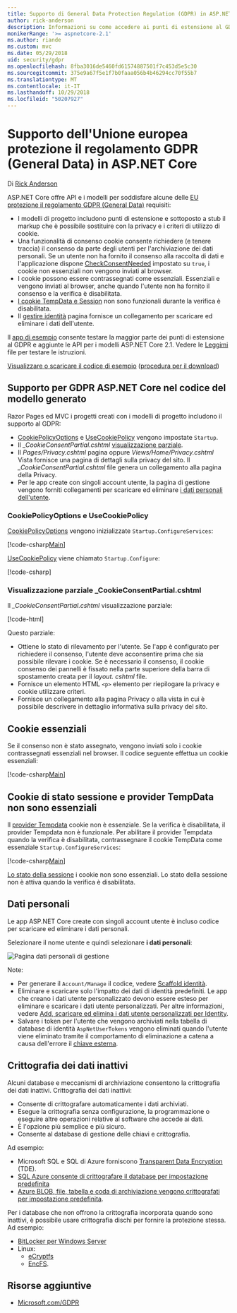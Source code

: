 ```yaml
---
title: Supporto di General Data Protection Regulation (GDPR) in ASP.NET Core
author: rick-anderson
description: Informazioni su come accedere ai punti di estensione al GDPR in un'app web ASP.NET Core.
monikerRange: '>= aspnetcore-2.1'
ms.author: riande
ms.custom: mvc
ms.date: 05/29/2018
uid: security/gdpr
ms.openlocfilehash: 8fba3016de5460fd61574887501f7c453d5e5c30
ms.sourcegitcommit: 375e9a67f5e1f7b0faaa056b4b46294cc70f55b7
ms.translationtype: MT
ms.contentlocale: it-IT
ms.lasthandoff: 10/29/2018
ms.locfileid: "50207927"
---
```

# <a name="eu-general-data-protection-regulation-gdpr-support-in-aspnet-core"></a>Supporto dell'Unione europea protezione il regolamento GDPR (General Data) in ASP.NET Core

Di [Rick Anderson](https://twitter.com/RickAndMSFT)

ASP.NET Core offre API e i modelli per soddisfare alcune delle [EU protezione il regolamento GDPR (General Data)](https://www.eugdpr.org/) requisiti:

* I modelli di progetto includono punti di estensione e sottoposto a stub il markup che è possibile sostituire con la privacy e i criteri di utilizzo di cookie.
* Una funzionalità di consenso cookie consente richiedere (e tenere traccia) il consenso da parte degli utenti per l'archiviazione dei dati personali. Se un utente non ha fornito il consenso alla raccolta di dati e l'applicazione dispone [CheckConsentNeeded](/dotnet/api/microsoft.aspnetcore.builder.cookiepolicyoptions.checkconsentneeded) impostato su `true`, i cookie non essenziali non vengono inviati al browser.
* I cookie possono essere contrassegnati come essenziali. Essenziali e vengono inviati al browser, anche quando l'utente non ha fornito il consenso e la verifica è disabilitata.
* [I cookie TempData e Session](#tempdata) non sono funzionali durante la verifica è disabilitata.
* Il [gestire identità](#pd) pagina fornisce un collegamento per scaricare ed eliminare i dati dell'utente.

Il [app di esempio](https://github.com/aspnet/Docs/tree/live/aspnetcore/security/gdpr/sample) consente testare la maggior parte dei punti di estensione al GDPR e aggiunte le API per i modelli ASP.NET Core 2.1. Vedere le [Leggimi](https://github.com/aspnet/Docs/tree/live/aspnetcore/security/gdpr/sample) file per testare le istruzioni.

[Visualizzare o scaricare il codice di esempio](https://github.com/aspnet/Docs/tree/live/aspnetcore/security/gdpr/sample) ([procedura per il download](xref:index#how-to-download-a-sample))

## <a name="aspnet-core-gdpr-support-in-template-generated-code"></a>Supporto per GDPR ASP.NET Core nel codice del modello generato

Razor Pages ed MVC i progetti creati con i modelli di progetto includono il supporto al GDPR:

* [CookiePolicyOptions](/dotnet/api/microsoft.aspnetcore.builder.cookiepolicyoptions) e [UseCookiePolicy](/dotnet/api/microsoft.aspnetcore.builder.cookiepolicyappbuilderextensions.usecookiepolicy) vengono impostate `Startup`.
* Il *_CookieConsentPartial.cshtml* [visualizzazione parziale](xref:mvc/views/tag-helpers/builtin-th/partial-tag-helper).
* Il *Pages/Privacy.cshtml* pagina oppure *Views/Home/Privacy.cshtml* Vista fornisce una pagina di dettagli sulla privacy del sito. Il *_CookieConsentPartial.cshtml* file genera un collegamento alla pagina della Privacy.
* Per le app create con singoli account utente, la pagina di gestione vengono forniti collegamenti per scaricare ed eliminare [i dati personali dell'utente](#pd).

### <a name="cookiepolicyoptions-and-usecookiepolicy"></a>CookiePolicyOptions e UseCookiePolicy

[CookiePolicyOptions](/dotnet/api/microsoft.aspnetcore.builder.cookiepolicyoptions) vengono inizializzate `Startup.ConfigureServices`:

[!code-csharp[Main](gdpr/sample/Startup.cs?name=snippet1&highlight=14-20)]

[UseCookiePolicy](/dotnet/api/microsoft.aspnetcore.builder.cookiepolicyappbuilderextensions.usecookiepolicy) viene chiamato `Startup.Configure`:

[!code-csharp[](gdpr/sample/Startup.cs?name=snippet1&highlight=51)]

### <a name="cookieconsentpartialcshtml-partial-view"></a>Visualizzazione parziale _CookieConsentPartial.cshtml

Il *_CookieConsentPartial.cshtml* visualizzazione parziale:

[!code-html[](gdpr/sample/RP/Pages/Shared/_CookieConsentPartial.cshtml)]

Questo parziale:

* Ottiene lo stato di rilevamento per l'utente. Se l'app è configurato per richiedere il consenso, l'utente deve acconsentire prima che sia possibile rilevare i cookie. Se è necessario il consenso, il cookie consenso dei pannelli è fissato nella parte superiore della barra di spostamento creata per il *layout. cshtml* file.
* Fornisce un elemento HTML `<p>` elemento per riepilogare la privacy e cookie utilizzare criteri.
* Fornisce un collegamento alla pagina Privacy o alla vista in cui è possibile descrivere in dettaglio informativa sulla privacy del sito.

## <a name="essential-cookies"></a>Cookie essenziali

Se il consenso non è stato assegnato, vengono inviati solo i cookie contrassegnati essenziali nel browser. Il codice seguente effettua un cookie essenziali:

[!code-csharp[Main](gdpr/sample/RP/Pages/Cookie.cshtml.cs?name=snippet1&highlight=5)]

<a name="tempdata"></a>

## <a name="tempdata-provider-and-session-state-cookies-are-not-essential"></a>Cookie di stato sessione e provider TempData non sono essenziali

Il [provider Tempdata](xref:fundamentals/app-state#tempdata) cookie non è essenziale. Se la verifica è disabilitata, il provider Tempdata non è funzionale. Per abilitare il provider Tempdata quando la verifica è disabilitata, contrassegnare il cookie TempData come essenziale `Startup.ConfigureServices`:

[!code-csharp[Main](gdpr/sample/RP/Startup.cs?name=snippet1)]

[Lo stato della sessione](xref:fundamentals/app-state) i cookie non sono essenziali. Lo stato della sessione non è attiva quando la verifica è disabilitata.

<a name="pd"></a>

## <a name="personal-data"></a>Dati personali

Le app ASP.NET Core create con singoli account utente è incluso codice per scaricare ed eliminare i dati personali.

Selezionare il nome utente e quindi selezionare **i dati personali**:

![Pagina dati personali di gestione](gdpr/_static/pd.png)

Note:

* Per generare il `Account/Manage` il codice, vedere [Scaffold identità](xref:security/authentication/scaffold-identity).
* Eliminare e scaricare solo l'impatto dei dati di identità predefiniti. Le app che creano i dati utente personalizzato devono essere esteso per eliminare e scaricare i dati utente personalizzati. Per altre informazioni, vedere [Add, scaricare ed elimina i dati utente personalizzati per Identity](xref:security/authentication/add-user-data).
* Salvare i token per l'utente che vengono archiviati nella tabella di database di identità `AspNetUserTokens` vengono eliminati quando l'utente viene eliminato tramite il comportamento di eliminazione a catena a causa dell'errore il [chiave esterna](https://github.com/aspnet/Identity/blob/release/2.1/src/EF/IdentityUserContext.cs#L152).

## <a name="encryption-at-rest"></a>Crittografia dei dati inattivi

Alcuni database e meccanismi di archiviazione consentono la crittografia dei dati inattivi. Crittografia dei dati inattivi:

* Consente di crittografare automaticamente i dati archiviati.
* Esegue la crittografia senza configurazione, la programmazione o eseguire altre operazioni relative al software che accede ai dati.
* È l'opzione più semplice e più sicuro.
* Consente al database di gestione delle chiavi e crittografia.

Ad esempio:

* Microsoft SQL e SQL di Azure forniscono [Transparent Data Encryption](/sql/relational-databases/security/encryption/transparent-data-encryption) (TDE).
* [SQL Azure consente di crittografare il database per impostazione predefinita](https://azure.microsoft.com/updates/newly-created-azure-sql-databases-encrypted-by-default/)
* [Azure BLOB, file, tabella e coda di archiviazione vengono crittografati per impostazione predefinita](https://azure.microsoft.com/blog/announcing-default-encryption-for-azure-blobs-files-table-and-queue-storage/).

Per i database che non offrono la crittografia incorporata quando sono inattivi, è possibile usare crittografia dischi per fornire la protezione stessa. Ad esempio:

* [BitLocker per Windows Server](/windows/security/information-protection/bitlocker/bitlocker-how-to-deploy-on-windows-server)
* Linux:
  * [eCryptfs](https://launchpad.net/ecryptfs)
  * [EncFS](https://github.com/vgough/encfs).

## <a name="additional-resources"></a>Risorse aggiuntive

* [Microsoft.com/GDPR](https://www.microsoft.com/trustcenter/Privacy/GDPR)
